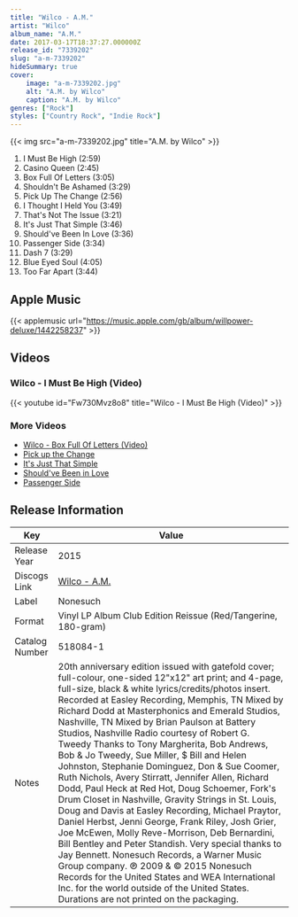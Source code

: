 ```yaml
---
title: "Wilco - A.M."
artist: "Wilco"
album_name: "A.M."
date: 2017-03-17T18:37:27.000000Z
release_id: "7339202"
slug: "a-m-7339202"
hideSummary: true
cover:
    image: "a-m-7339202.jpg"
    alt: "A.M. by Wilco"
    caption: "A.M. by Wilco"
genres: ["Rock"]
styles: ["Country Rock", "Indie Rock"]
---
```


{{< img src="a-m-7339202.jpg" title="A.M. by Wilco" >}}

<!-- section break -->

1. I Must Be High (2:59)
2. Casino Queen (2:45)
3. Box Full Of Letters (3:05)
4. Shouldn't Be Ashamed (3:29)
5. Pick Up The Change (2:56)
6. I Thought I Held You (3:49)
7. That's Not The Issue (3:21)
8. It's Just That Simple (3:46)
9. Should've Been In Love (3:36)
10. Passenger Side (3:34)
11. Dash 7 (3:29)
12. Blue Eyed Soul (4:05)
13. Too Far Apart (3:44)

<!-- section break -->




## Apple Music
{{< applemusic url="https://music.apple.com/gb/album/willpower-deluxe/1442258237" >}}





## Videos
### Wilco - I Must Be High (Video)
{{< youtube id="Fw730Mvz8o8" title="Wilco - I Must Be High (Video)" >}}<br>

### More Videos

- [Wilco - Box Full Of Letters (Video)](https://www.youtube.com/watch?v=7gyZw5tvAhI)
- [Pick up the Change](https://www.youtube.com/watch?v=RMbAX47uELI)
- [It's Just That Simple](https://www.youtube.com/watch?v=XQShhqEahXg)
- [Should've Been in Love](https://www.youtube.com/watch?v=_pZcXzviD3U)
- [Passenger Side](https://www.youtube.com/watch?v=wZtGlbrFMyc)


## Release Information
|  Key           | Value                                                |
| ---------------| ---------------------------------------------------- |
| Release Year   | 2015                                   |
| Discogs Link   | [Wilco - A.M.](https://www.discogs.com/release/7339202-Wilco-AM) |
| Label          | Nonesuch |
| Format         | Vinyl LP Album Club Edition Reissue (Red/Tangerine, 180-gram) |
| Catalog Number | 518084-1 |
| Notes | 20th anniversary edition issued with gatefold cover; full-colour, one-sided 12"x12" art print; and 4-page, full-size, black & white lyrics/credits/photos insert.  Recorded at Easley Recording, Memphis, TN Mixed by Richard Dodd at Masterphonics and Emerald Studios, Nashville, TN Mixed by Brian Paulson at Battery Studios, Nashville Radio courtesy of Robert G. Tweedy  Thanks to Tony Margherita, Bob Andrews, Bob & Jo Tweedy, Sue Miller, $ Bill and Helen Johnston, Stephanie Dominguez, Don & Sue Coomer, Ruth Nichols, Avery Stirratt, Jennifer Allen, Richard Dodd, Paul Heck at Red Hot, Doug Schoemer, Fork's Drum Closet in Nashville, Gravity Strings in St. Louis, Doug and Davis at Easley Recording, Michael Praytor, Daniel Herbst, Jenni George, Frank Riley, Josh Grier, Joe McEwen, Molly Reve-Morrison, Deb Bernardini, Bill Bentley and Peter Standish. Very special thanks to Jay Bennett.  Nonesuch Records, a Warner Music Group company.  ℗ 2009 & © 2015 Nonesuch Records for the United States and WEA International Inc. for the world outside of the United States.  Durations are not printed on the packaging. |